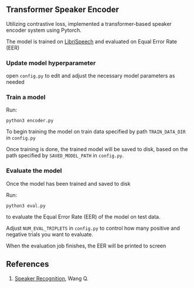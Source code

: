 ## Transformer Speaker Encoder

Utilizing contrastive loss, implemented a transformer-based speaker encoder system using Pytorch.

The model is trained on [LibriSpeech](https://www.openslr.org/12) and evaluated on Equal Error Rate (EER)
### Update model hyperparameter

open `config.py` to edit and adjust the necessary model parameters as needed

### Train a model

Run:

```
python3 encoder.py
```

To begin training the model on train data specified by path `TRAIN_DATA_DIR` in `config.py`

Once training is done, the trained model will be saved to disk, based on the path specified by `SAVED_MODEL_PATH` in `config.py`.

### Evaluate the model

Once the model has been trained and saved to disk

Run:

```
python3 eval.py
```

to evaluate the Equal Error Rate (EER) of the model on test data.


Adjust `NUM_EVAL_TRIPLETS` in `config.py` to control how many positive and negative trials you want to evaluate.

When the evaluation job finishes, the EER will be printed to screen

## References
1. [Speaker Recognition](https://www.udemy.com/course/speaker-recognition/?couponCode=ACCAGE0923), Wang Q.
